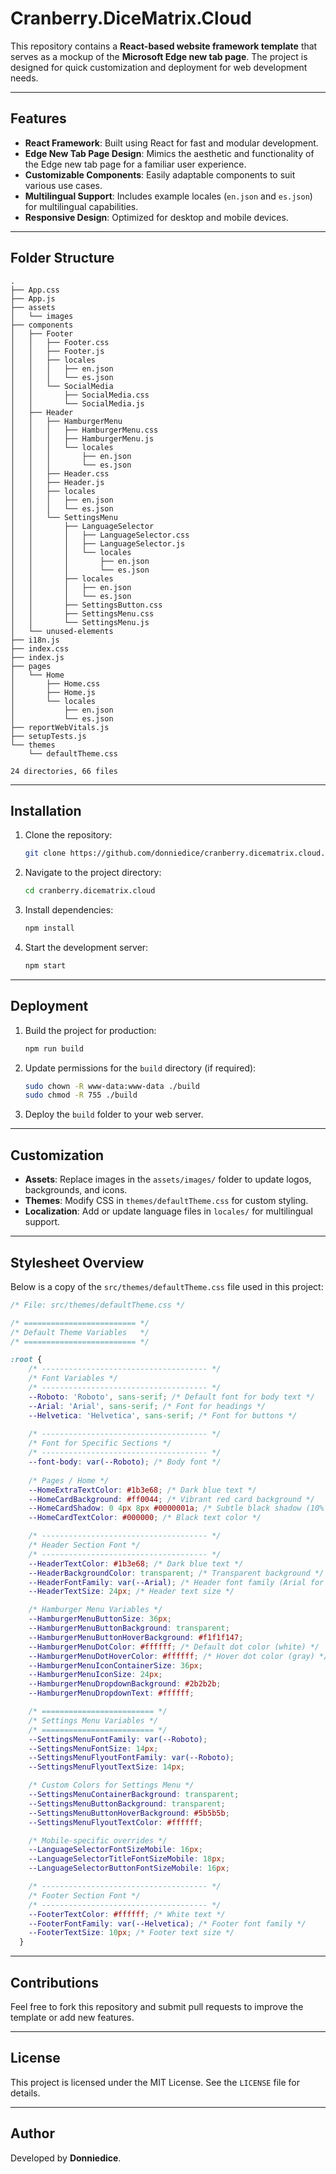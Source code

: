 # Cranberry.DiceMatrix.Cloud

This repository contains a **React-based website framework template** that serves as a mockup of the **Microsoft Edge new tab page**. The project is designed for quick customization and deployment for web development needs.

---

## Features

- **React Framework**: Built using React for fast and modular development.
- **Edge New Tab Page Design**: Mimics the aesthetic and functionality of the Edge new tab page for a familiar user experience.
- **Customizable Components**: Easily adaptable components to suit various use cases.
- **Multilingual Support**: Includes example locales (`en.json` and `es.json`) for multilingual capabilities.
- **Responsive Design**: Optimized for desktop and mobile devices.

---

## Folder Structure

```plaintext
.
├── App.css
├── App.js
├── assets
│   └── images
├── components
│   ├── Footer
│   │   ├── Footer.css
│   │   ├── Footer.js
│   │   ├── locales
│   │   │   ├── en.json
│   │   │   └── es.json
│   │   └── SocialMedia
│   │       ├── SocialMedia.css
│   │       └── SocialMedia.js
│   ├── Header
│   │   ├── HamburgerMenu
│   │   │   ├── HamburgerMenu.css
│   │   │   ├── HamburgerMenu.js
│   │   │   └── locales
│   │   │       ├── en.json
│   │   │       └── es.json
│   │   ├── Header.css
│   │   ├── Header.js
│   │   ├── locales
│   │   │   ├── en.json
│   │   │   └── es.json
│   │   └── SettingsMenu
│   │       ├── LanguageSelector
│   │       │   ├── LanguageSelector.css
│   │       │   ├── LanguageSelector.js
│   │       │   └── locales
│   │       │       ├── en.json
│   │       │       └── es.json
│   │       ├── locales
│   │       │   ├── en.json
│   │       │   └── es.json
│   │       ├── SettingsButton.css
│   │       ├── SettingsMenu.css
│   │       └── SettingsMenu.js
│   └── unused-elements
├── i18n.js
├── index.css
├── index.js
├── pages
│   └── Home
│       ├── Home.css
│       ├── Home.js
│       └── locales
│           ├── en.json
│           └── es.json
├── reportWebVitals.js
├── setupTests.js
└── themes
    └── defaultTheme.css

24 directories, 66 files
```

---

## Installation

1. Clone the repository:
   ```bash
   git clone https://github.com/donniedice/cranberry.dicematrix.cloud.git
   ```

2. Navigate to the project directory:
   ```bash
   cd cranberry.dicematrix.cloud
   ```

3. Install dependencies:
   ```bash
   npm install
   ```

4. Start the development server:
   ```bash
   npm start
   ```

---

## Deployment

1. Build the project for production:
   ```bash
   npm run build
   ```

2. Update permissions for the `build` directory (if required):
   ```bash
   sudo chown -R www-data:www-data ./build
   sudo chmod -R 755 ./build
   ```

3. Deploy the `build` folder to your web server.

---

## Customization

- **Assets**: Replace images in the `assets/images/` folder to update logos, backgrounds, and icons.
- **Themes**: Modify CSS in `themes/defaultTheme.css` for custom styling.
- **Localization**: Add or update language files in `locales/` for multilingual support.

---

## Stylesheet Overview

Below is a copy of the `src/themes/defaultTheme.css` file used in this project:

```css
/* File: src/themes/defaultTheme.css */

/* ========================= */
/* Default Theme Variables   */
/* ========================= */

:root {
    /* ------------------------------------- */
    /* Font Variables */
    /* ------------------------------------- */
    --Roboto: 'Roboto', sans-serif; /* Default font for body text */
    --Arial: 'Arial', sans-serif; /* Font for headings */
    --Helvetica: 'Helvetica', sans-serif; /* Font for buttons */
  
    /* ------------------------------------- */
    /* Font for Specific Sections */
    /* ------------------------------------- */
    --font-body: var(--Roboto); /* Body font */
  
    /* Pages / Home */
    --HomeExtraTextColor: #1b3e68; /* Dark blue text */
    --HomeCardBackground: #ff0044; /* Vibrant red card background */
    --HomeCardShadow: 0 4px 8px #0000001a; /* Subtle black shadow (10% opacity) */
    --HomeCardTextColor: #000000; /* Black text color */

    /* ------------------------------------- */
    /* Header Section Font */
    /* ------------------------------------- */
    --HeaderTextColor: #1b3e68; /* Dark blue text */
    --HeaderBackgroundColor: transparent; /* Transparent background */
    --HeaderFontFamily: var(--Arial); /* Header font family (Arial for headings) */
    --HeaderTextSize: 24px; /* Header text size */

    /* Hamburger Menu Variables */
    --HamburgerMenuButtonSize: 36px;
    --HamburgerMenuButtonBackground: transparent;
    --HamburgerMenuButtonHoverBackground: #f1f1f147;
    --HamburgerMenuDotColor: #ffffff; /* Default dot color (white) */
    --HamburgerMenuDotHoverColor: #ffffff; /* Hover dot color (gray) */
    --HamburgerMenuIconContainerSize: 36px;
    --HamburgerMenuIconSize: 24px;
    --HamburgerMenuDropdownBackground: #2b2b2b;
    --HamburgerMenuDropdownText: #ffffff;

    /* ========================= */
    /* Settings Menu Variables */
    /* ========================= */
    --SettingsMenuFontFamily: var(--Roboto);
    --SettingsMenuFontSize: 14px;
    --SettingsMenuFlyoutFontFamily: var(--Roboto);
    --SettingsMenuFlyoutTextSize: 14px;

    /* Custom Colors for Settings Menu */
    --SettingsMenuContainerBackground: transparent;
    --SettingsMenuButtonBackground: transparent;
    --SettingsMenuButtonHoverBackground: #5b5b5b;
    --SettingsMenuFlyoutTextColor: #ffffff;

    /* Mobile-specific overrides */
    --LanguageSelectorFontSizeMobile: 16px;
    --LanguageSelectorTitleFontSizeMobile: 18px;
    --LanguageSelectorButtonFontSizeMobile: 16px;

    /* ------------------------------------- */
    /* Footer Section Font */
    /* ------------------------------------- */
    --FooterTextColor: #ffffff; /* White text */
    --FooterFontFamily: var(--Helvetica); /* Footer font family */
    --FooterTextSize: 10px; /* Footer text size */
  }
```

---

## Contributions

Feel free to fork this repository and submit pull requests to improve the template or add new features.

---

## License

This project is licensed under the MIT License. See the `LICENSE` file for details.

---

## Author

Developed by **Donniedice**.

